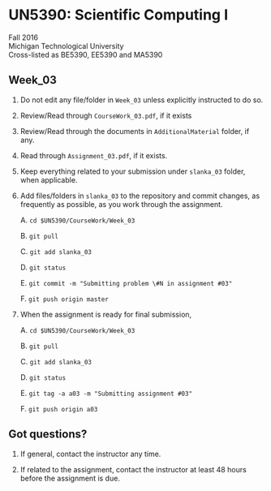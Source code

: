 # UN5390: Scientific Computing I          

Fall 2016        
Michigan Technological University                             
Cross-listed as BE5390, EE5390 and MA5390        


## Week_03

  1. Do not edit any file/folder in ```Week_03``` unless explicitly instructed to do so.

  2. Review/Read through ```CourseWork_03.pdf```, if it exists

  3. Review/Read through the documents in ```AdditionalMaterial``` folder, if any.

  4. Read through ```Assignment_03.pdf```, if it exists.

  5. Keep everything related to your submission under ```slanka_03``` folder, when applicable.

  6. Add files/folders in ```slanka_03``` to the repository and commit changes, as frequently as possible, as you work through the assignment.

     A. ```cd $UN5390/CourseWork/Week_03```

     B. ```git pull```

     C. ```git add slanka_03```

     D. ```git status```

     E. ```git commit -m "Submitting problem \#N in assignment #03"```

     F. ```git push origin master```

  7. When the assignment is ready for final submission,

     A. ```cd $UN5390/CourseWork/Week_03```

     B. ```git pull```

     C. ```git add slanka_03```

     D. ```git status```

     E. ```git tag -a a03 -m "Submitting assignment #03"```

     F. ```git push origin a03```


## Got questions?

  1. If general, contact the instructor any time.      

  2. If related to the assignment, contact the instructor at least 48 hours before the assignment is due.
